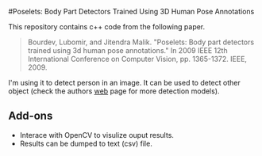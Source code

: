 #Poselets: Body Part Detectors Trained Using 3D Human Pose Annotations

This repository contains c++ code from the following paper.
> Bourdev, Lubomir, and Jitendra Malik. "Poselets: Body part detectors trained using 3d human pose annotations." In 2009 IEEE 12th International Conference on Computer Vision, pp. 1365-1372. IEEE, 2009.

I'm using it to detect person in an image. It can be used to detect other object (check the authors <a href="https://www2.eecs.berkeley.edu/Research/Projects/CS/vision/shape/poselets/">web</a> page for more detection models). 

## Add-ons
<ul>
 <li>Interace with OpenCV to visulize ouput results. </li>
 <li>Results can be dumped to text (csv) file. </li>
</ul>
